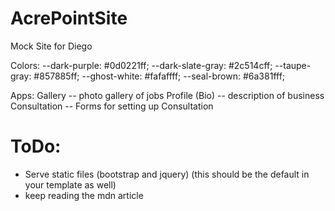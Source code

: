 # AcrePointSite 

Mock Site for Diego

Colors:
--dark-purple: #0d0221ff;
--dark-slate-gray: #2c514cff;
--taupe-gray: #857885ff;
--ghost-white: #fafaffff;
--seal-brown: #6a381fff;

Apps:
Gallery -- photo gallery of jobs
Profile (Bio) -- description of business
Consultation -- Forms for setting up Consultation

# ToDo:
- Serve static files (bootstrap and jquery) (this should be the default in your template as well)
- keep reading the mdn article

